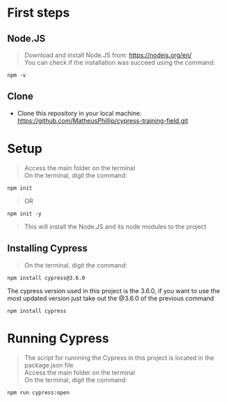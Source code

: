 # First steps
## Node.JS
> Download and install Node.JS from: https://nodejs.org/en/ <br />
> You can check if the installation was succeed using the command:  <br />
```
npm -v
```
## Clone
- Clone this repository in your local machine: https://github.com/MatheusPhillip/cypress-training-field.git

# Setup
> Access the main folder on the terminal  <br />
> On the terminal, digit the command:  <br />
```
npm init
```
> OR
```
npm init -y
```
> This will install the Node.JS and its node modules to the project  <br />

## Installing Cypress
> On the terminal, digit the command:  <br />
```
npm install cypress@3.6.0
```
The cypress version used in this project is the 3.6.0, if you want to use the most updated version just take out the @3.6.0 of the previous command
```
npm install cypress
```
# Running Cypress
> The script for runnning the Cypress in this project is located in the package.json file <br />
> Access the main folder on the terminal  <br />
> On the terminal, digit the command:  <br />
```
npm run cypress:open
```
